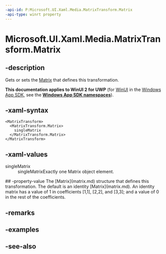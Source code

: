 ```yaml
---
-api-id: P:Microsoft.UI.Xaml.Media.MatrixTransform.Matrix
-api-type: winrt property
---
```


<!-- Property syntax
public Windows.UI.Xaml.Media.Matrix Matrix { get;  set; }
-->

# Microsoft.UI.Xaml.Media.MatrixTransform.Matrix

## -description
Gets or sets the [Matrix](matrix.md) that defines this transformation.

**This documentation applies to WinUI 2 for UWP** (for [WinUI](/windows/apps/winui/winui3/) in the [Windows App SDK](/windows/apps/windows-app-sdk/), see the **[Windows App SDK namespaces](/windows/windows-app-sdk/api/winrt/)**).

## -xaml-syntax
```xaml
<MatrixTransform>
  <MatrixTransform.Matrix>
    singleMatrix
  </MatrixTransform.Matrix>
</MatrixTransform>
```


## -xaml-values
<dl><dt>singleMatrix</dt><dd>singleMatrixExactly one Matrix object element.</dd>
</dl>
## -property-value
The [Matrix](matrix.md) structure that defines this transformation. The default is an identity [Matrix](matrix.md). An identity matrix has a value of 1 in coefficients [1,1], [2,2], and [3,3]; and a value of 0 in the rest of the coefficients.

## -remarks

## -examples

## -see-also
